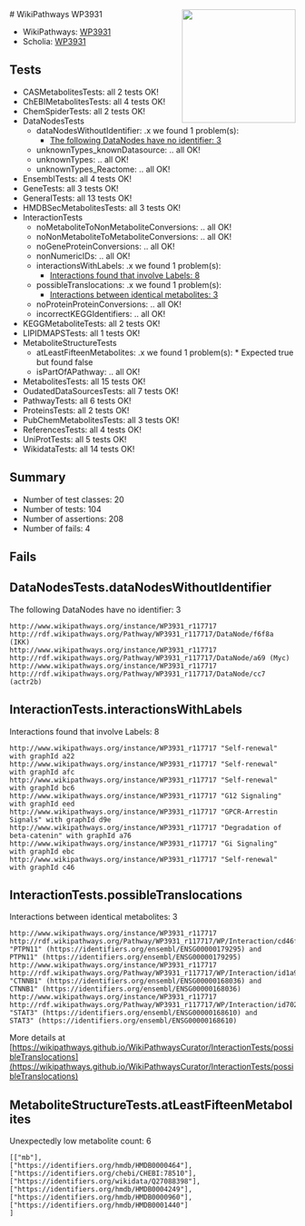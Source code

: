<img style="float: right; width: 200px" src="https://upload.wikimedia.org/wikipedia/commons/thumb/8/83/Wplogo_with_text_500.png/640px-Wplogo_with_text_500.png" />
# WikiPathways WP3931

* WikiPathways: [WP3931](https://new.wikipathways.org/pathways/WP3931)
* Scholia: [WP3931](https://scholia.toolforge.org/wikipathways/WP3931)
## Tests
* CASMetabolitesTests: all 2 tests OK!
* ChEBIMetabolitesTests: all 4 tests OK!
* ChemSpiderTests: all 2 tests OK!
* DataNodesTests
    * dataNodesWithoutIdentifier: .x we found 1 problem(s):
        * [The following DataNodes have no identifier: 3](#d2d32fa2)
    * unknownTypes_knownDatasource: .. all OK!
    * unknownTypes: .. all OK!
    * unknownTypes_Reactome: .. all OK!
* EnsemblTests: all 4 tests OK!
* GeneTests: all 3 tests OK!
* GeneralTests: all 13 tests OK!
* HMDBSecMetabolitesTests: all 3 tests OK!
* InteractionTests
    * noMetaboliteToNonMetaboliteConversions: .. all OK!
    * noNonMetaboliteToMetaboliteConversions: .. all OK!
    * noGeneProteinConversions: .. all OK!
    * nonNumericIDs: .. all OK!
    * interactionsWithLabels: .x we found 1 problem(s):
        * [Interactions found that involve Labels: 8](#630d267f)
    * possibleTranslocations: .x we found 1 problem(s):
        * [Interactions between identical metabolites: 3](#d59038c6)
    * noProteinProteinConversions: .. all OK!
    * incorrectKEGGIdentifiers: .. all OK!
* KEGGMetaboliteTests: all 2 tests OK!
* LIPIDMAPSTests: all 1 tests OK!
* MetaboliteStructureTests
    * atLeastFifteenMetabolites: .x we found 1 problem(s):
            * Expected true but found false
    * isPartOfAPathway: .. all OK!
* MetabolitesTests: all 15 tests OK!
* OudatedDataSourcesTests: all 7 tests OK!
* PathwayTests: all 6 tests OK!
* ProteinsTests: all 2 tests OK!
* PubChemMetabolitesTests: all 3 tests OK!
* ReferencesTests: all 4 tests OK!
* UniProtTests: all 5 tests OK!
* WikidataTests: all 14 tests OK!


## Summary

* Number of test classes: 20
* Number of tests: 104
* Number of assertions: 208
* Number of fails: 4

## Fails

<a name="d2d32fa2" />

## DataNodesTests.dataNodesWithoutIdentifier

The following DataNodes have no identifier: 3
```
http://www.wikipathways.org/instance/WP3931_r117717 http://rdf.wikipathways.org/Pathway/WP3931_r117717/DataNode/f6f8a (IKK)
http://www.wikipathways.org/instance/WP3931_r117717 http://rdf.wikipathways.org/Pathway/WP3931_r117717/DataNode/a69 (Myc)
http://www.wikipathways.org/instance/WP3931_r117717 http://rdf.wikipathways.org/Pathway/WP3931_r117717/DataNode/cc7 (actr2b)
```

<a name="630d267f" />

## InteractionTests.interactionsWithLabels

Interactions found that involve Labels: 8
```
http://www.wikipathways.org/instance/WP3931_r117717 "Self-renewal" with graphId a22
http://www.wikipathways.org/instance/WP3931_r117717 "Self-renewal" with graphId afc
http://www.wikipathways.org/instance/WP3931_r117717 "Self-renewal" with graphId bc6
http://www.wikipathways.org/instance/WP3931_r117717 "G12 Signaling" with graphId eed
http://www.wikipathways.org/instance/WP3931_r117717 "GPCR-Arrestin Signals" with graphId d9e
http://www.wikipathways.org/instance/WP3931_r117717 "Degradation of beta-catenin" with graphId a76
http://www.wikipathways.org/instance/WP3931_r117717 "Gi Signaling" with graphId ebc
http://www.wikipathways.org/instance/WP3931_r117717 "Self-renewal" with graphId c46
```

<a name="d59038c6" />

## InteractionTests.possibleTranslocations

Interactions between identical metabolites: 3
```
http://www.wikipathways.org/instance/WP3931_r117717 http://rdf.wikipathways.org/Pathway/WP3931_r117717/WP/Interaction/cd46f "PTPN11" (https://identifiers.org/ensembl/ENSG00000179295) and 
PTPN11" (https://identifiers.org/ensembl/ENSG00000179295)
http://www.wikipathways.org/instance/WP3931_r117717 http://rdf.wikipathways.org/Pathway/WP3931_r117717/WP/Interaction/id1a917229 "CTNNB1" (https://identifiers.org/ensembl/ENSG00000168036) and 
CTNNB1" (https://identifiers.org/ensembl/ENSG00000168036)
http://www.wikipathways.org/instance/WP3931_r117717 http://rdf.wikipathways.org/Pathway/WP3931_r117717/WP/Interaction/id70263390 "STAT3" (https://identifiers.org/ensembl/ENSG00000168610) and 
STAT3" (https://identifiers.org/ensembl/ENSG00000168610)
```

More details at [https://wikipathways.github.io/WikiPathwaysCurator/InteractionTests/possibleTranslocations](https://wikipathways.github.io/WikiPathwaysCurator/InteractionTests/possibleTranslocations)

<a name="6d429199" />

## MetaboliteStructureTests.atLeastFifteenMetabolites

Unexpectedly low metabolite count: 6

```
[["mb"],
["https://identifiers.org/hmdb/HMDB0000464"],
["https://identifiers.org/chebi/CHEBI:78510"],
["https://identifiers.org/wikidata/Q27088398"],
["https://identifiers.org/hmdb/HMDB0004249"],
["https://identifiers.org/hmdb/HMDB0000960"],
["https://identifiers.org/hmdb/HMDB0001440"]
]
```

